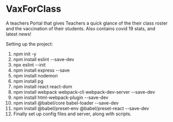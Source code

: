 # VaxForClass
A teachers Portal that gives Teachers a quick glance of the their class roster and the vaccination of their students.
Also contains covid 19 stats, and latest news!

Setting up the project:
1) npm init -y
2) npm install eslint --save-dev
3) npx eslint --init
4) npm install express --save
5) npm install nodemon
6) npm install pg
7) npm install react react-dom
8) npm install webpack webpack-cli webpack-dev-server --save-dev
9) npm install html-webpack-plugin --save-dev
10) npm install @babel/core babel-loader --save-dev
11) npm install @babel/preset-env @babel/preset-react --save-dev
12) Finally set up config files and server, along with scripts.



